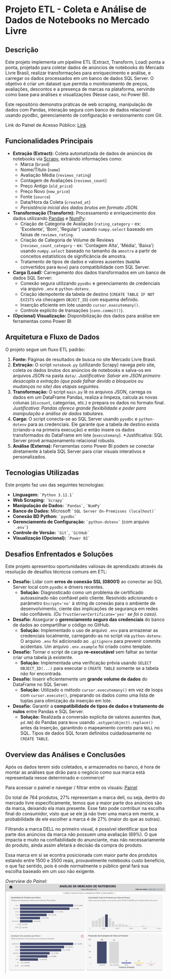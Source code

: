 # Projeto ETL - Coleta e Análise de Dados de Notebooks no Mercado Livre

## Descrição

Este projeto implementa um pipeline ETL (Extract, Transform, Load) ponta a ponta, projetado para coletar dados de anúncios de notebooks do Mercado Livre Brasil, realizar transformações para enriquecimento e análise, e carregar os dados processados em um banco de dados SQL Server. O objetivo é criar um dataset que permita o monitoramento de preços, avaliações, descontos e a presença de marcas na plataforma, servindo como base para análises e visualizações (Nesse caso, no Power BI).

Este repositório demonstra práticas de web scraping, manipulação de dados com Pandas, interação segura com banco de dados relacional usando pyodbc, gerenciamento de configuração e versionamento com Git.

Link do Painel de Acesso Público: [Link](https://app.powerbi.com/view?r=eyJrIjoiMzFiOTA2MmMtZjg1Ny00Y2VjLTk1MDUtYmJkY2YyZWFjMGQ2IiwidCI6ImIzYWUzNDliLThjZTktNDc2Yi05ZWJlLTY1Y2NhNzdlZDA4ZiJ9)

## Funcionalidades Principais

* **Extração (Extract):** Coleta automatizada de dados de anúncios de notebooks via [Scrapy](https://scrapy.org/), extraindo informações como:
    * Marca (`brand`)
    * Nome/Título (`name`)
    * Avaliação Média (`reviews_rating`)
    * Contagem de Avaliações (`reviews_count`)
    * Preço Antigo (`old_price`)
    * Preço Novo (`new_price`)
    * Fonte (`source`)
    * Data/Hora da Coleta (`created_at`)
    * *Persistência inicial dos dados brutos em formato JSON.*
* **Transformação (Transform):** Processamento e enriquecimento dos dados utilizando [Pandas](https://pandas.pydata.org/) e [NumPy](https://numpy.org/):
    * Criação de Categoria de Avaliação (`rating_category` - ex: 'Excelente', 'Bom', 'Regular') usando `numpy.select` baseado em faixas de `reviews_rating`.
    * Criação de Categoria de Volume de Reviews (`reviews_count_category` - ex: 'Contagem Alta', 'Média', 'Baixa') usando `numpy.select` baseado no tamanho da `amostra` a partir de conceitos estatísticos de significância de amostra.
    * Tratamento de tipos de dados e valores ausentes (`NaN`/`NA` convertidos para `None`) para compatibilidade com SQL Server.
* **Carga (Load):** Carregamento dos dados transformados em um banco de dados SQL Server:
    * Conexão segura utilizando `pyodbc` e gerenciamento de credenciais via arquivo `.env` e `python-dotenv`.
    * Criação idempotente da tabela de destino (`CREATE TABLE IF NOT EXISTS` via checagem `OBJECT_ID`) com esquema definido.
    * Inserção eficiente em lote usando `cursor.executemany()`.
    * Controle explícito de transações (`conn.commit()`).
* **(Opcional) Visualização:** Disponibilização dos dados para análise em ferramentas como Power BI

## Arquitetura e Fluxo de Dados

O projeto segue um fluxo ETL padrão:

1.  **Fonte:** Páginas de resultados de busca no site Mercado Livre Brasil.
2.  **Extração:** O script `notebook.py` (utilizando Scrapy) navega pelo site, coleta os dados brutos dos anúncios de notebooks e salva-os em arquivos JSON na pasta `data/`. *Justificativa: Salvar em JSON primeiro desacopla a extração (que pode falhar devido a bloqueios ou mudanças no site) das etapas seguintes.*
3.  **Transformação:** O script `main.py` lê os arquivos JSON, carrega os dados em um DataFrame Pandas, realiza a limpeza, calcula as novas colunas (`discount`, categorias, etc.) e prepara os dados no formato final. *Justificativa: Pandas oferece grande flexibilidade e poder para manipulação e análise de dados tabulares.*
4.  **Carga:** O script conecta-se ao SQL Server usando `pyodbc` e `python-dotenv` para as credenciais. Ele garante que a tabela de destino exista (criando-a na primeira execução) e então insere os dados transformados do DataFrame em lote (`executemany`). *Justificativa: SQL Server provê armazenamento relacional robusto.
5.  **Análise (Externa):** Ferramentas como Power BI podem se conectar diretamente à tabela SQL Server para criar visuais interativos e personalizados.

## Tecnologias Utilizadas

Este projeto faz uso das seguintes tecnologias:

* **Linguagem:** `` `Python 3.12.1` ``
* **Web Scraping:** `` `Scrapy` ``
* **Manipulação de Dados:** `` `Pandas` ``, `` `NumPy` ``
* **Banco de Dados:** Microsoft `` `SQL Server On-Premisses (localhost)` ``
* **Conexão BD Python:** `` `pyodbc` ``
* **Gerenciamento de Configuração:** `` `python-dotenv` `` (com arquivo `` `.env` ``)
* **Controle de Versão:** `` `Git` ``, `` `GitHub` ``
* **Visualização (Opcional):** `` `Power BI` ``

## Desafios Enfrentados e Soluções

Este projeto apresentou oportunidades valiosas de aprendizado através da resolução de desafios técnicos comuns em ETL:

* **Desafio:** Lidar com **erros de conexão SSL (08001)** ao conectar ao SQL Server local com `pyodbc` e drivers recentes.
    * **Solução:** Diagnosticado como um problema de certificado autoassinado não confiável pelo cliente. Resolvido adicionando o parâmetro `Encrypt='no'` à string de conexão para o ambiente de desenvolvimento, ciente das implicações de segurança em redes não confiáveis. *(Ou `TrustServerCertificate='yes'` se foi o caso)*.
* **Desafio:** Assegurar o **gerenciamento seguro das credenciais** do banco de dados ao compartilhar o código no GitHub.
    * **Solução:** Implementado o uso de arquivo `.env` para armazenar as credenciais localmente, carregando-as no script via `python-dotenv`. O arquivo `.env` foi adicionado ao `.gitignore` para prevenir commits acidentais. Um arquivo `.env.example` foi criado como template.
* **Desafio:** Tornar o script de carga **re-executável** sem falhar ao tentar criar uma tabela já existente.
    * **Solução:** Implementada uma verificação prévia usando `SELECT OBJECT_ID(...)` para executar o `CREATE TABLE` somente se a tabela não for encontrada.
* **Desafio:** Inserir eficientemente um **grande volume de dados** do DataFrame no SQL Server.
    * **Solução:** Utilizado o método `cursor.executemany()` em vez de loops com `cursor.execute()`, preparando os dados como uma lista de tuplas para otimização da inserção em lote.
* **Desafio:** Garantir a **compatibilidade de tipos de dados e tratamento de nulos** entre Pandas e SQL Server.
    * **Solução:** Realizada a conversão explícita de valores ausentes (`NaN`, `pd.NA`) do Pandas para `None` usando `.astype(object).replace()` antes da inserção, garantindo o mapeamento correto para `NULL` no SQL. Tipos de dados SQL foram definidos cuidadosamente no `CREATE TABLE`.

## Overview das Análises e Conclusões

Após os dados terem sido coletados, e armazenados no banco, é hora de montar as análises que dirão para o negócio como sua marca está representada nesse determinado e-commerce!

Para acessar o painel e navegar / filtrar entre os visuais: [Painel](https://app.powerbi.com/view?r=eyJrIjoiMzFiOTA2MmMtZjg1Ny00Y2VjLTk1MDUtYmJkY2YyZWFjMGQ2IiwidCI6ImIzYWUzNDliLThjZTktNDc2Yi05ZWJlLTY1Y2NhNzdlZDA4ZiJ9&pageName=ac0a8d6657b5358d32a5)

Do total de 764 produtos, 27% representam a marca dell, ou seja, dentro do mercado livre especificamente, temos que a maior parte dos anúncios são da marca, deixando ela mais presente. Esse fato pode contribuir na escolha final do consumidor, visto que se ele já não tiver uma marca em mente, a probabilidade de ele escolher a marca é de 27% (maior do que as outras).

Filtrando a marca DELL no primeiro visual, é possível identificar que boa parte dos anúncios da marca não possuem uma avaliação (69%). O que impacta e muito na confiabilidade do anunciante, mas não necessariamente do produto, ainda assim afetará a decisão da compra do produto.

Essa marca em sí se econtra posicionada com maior parte dos produtos estando entre 1500 e 3500 reais, provavelmente notebooks custo benefício, o que faz sentido, pois é onde normalmente o público geral fará sua escolha baseado em um uso não exigente.

_Overview do Painel:_
![Análises de Presença de Mercado](Dashboard-Overview.png)
